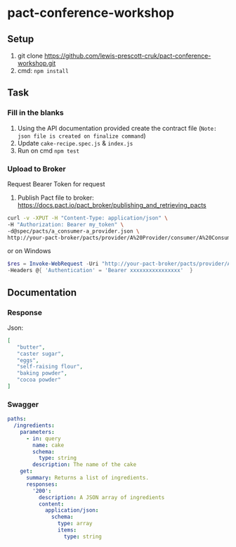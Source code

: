 # pact-conference-workshop

## Setup

1. git clone https://github.com/lewis-prescott-cruk/pact-conference-workshop.git
2. cmd: ```npm install```

## Task

### Fill in the blanks
1. Using the API documentation provided create the contract file (`Note: json file is created on finalize command`)
2. Update `cake-recipe.spec.js` & `index.js`
3. Run on cmd ```npm test```

### Upload to Broker
Request Bearer Token for request
1. Publish Pact file to broker: https://docs.pact.io/pact_broker/publishing_and_retrieving_pacts

```bash
curl -v -XPUT -H "Content-Type: application/json" \
-H "Authorization: Bearer my_token" \
-d@spec/pacts/a_consumer-a_provider.json \
http://your-pact-broker/pacts/provider/A%20Provider/consumer/A%20Consumer/version/1.0.0+4jvh387gj3
```
or on Windows
```powershell
$res = Invoke-WebRequest -Uri "http://your-pact-broker/pacts/provider/A%20Provider/consumer/A%20Consumer/version/1.0.0+4jvh387gj3" -Method Put -InFile .\a_consumer-a_provider.json -ContentType "application/json"
-Headers @{ 'Authentication' = 'Bearer xxxxxxxxxxxxxxxx'  }
```

## Documentation

### Response
Json:
```json
[
   "butter",
   "caster sugar",
   "eggs",
   "self-raising flour",
   "baking powder",
   "cocoa powder"
]
```
### Swagger
```yaml
paths:
  /ingredients:
    parameters:
      - in: query
        name: cake
        schema:
          type: string
        description: The name of the cake
    get:
      summary: Returns a list of ingredients.
      responses:
        '200':
          description: A JSON array of ingredients
          content:
            application/json:
              schema: 
                type: array
                items: 
                  type: string
```
